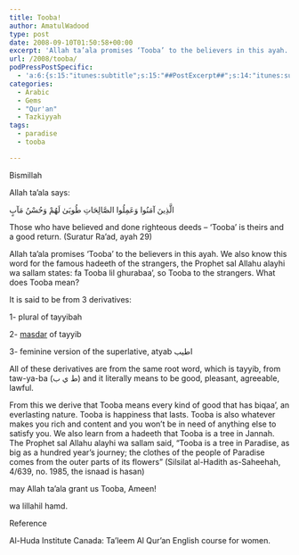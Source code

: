```yaml
---
title: Tooba!
author: AmatulWadood
type: post
date: 2008-09-10T01:50:58+00:00
excerpt: 'Allah ta’ala promises ‘Tooba’ to the believers in this ayah. We also know this word for the famous hadeeth of the strangers, the Prophet sal Allahu alayhi wa sallam states: fa Tooba lil ghurabaa’, so Tooba to the strangers. What does Tooba mean? Read this post to find out! '
url: /2008/tooba/
podPressPostSpecific:
  - 'a:6:{s:15:"itunes:subtitle";s:15:"##PostExcerpt##";s:14:"itunes:summary";s:15:"##PostExcerpt##";s:15:"itunes:keywords";s:17:"##WordPressCats##";s:13:"itunes:author";s:10:"##Global##";s:15:"itunes:explicit";s:7:"Default";s:12:"itunes:block";s:7:"Default";}'
categories:
  - Arabic
  - Gems
  - "Qur'an"
  - Tazkiyyah
tags:
  - paradise
  - tooba

---
```

Bismillah
  
Allah ta’ala says:

<div class="quran">
  الَّذِينَ آمَنُوا وَعَمِلُوا الصَّالِحَاتِ طُوبَىٰ لَهُمْ وَحُسْنُ مَآبٍ
</div>

Those who have believed and done righteous deeds – ‘Tooba’ is theirs and a good return. (Suratur Ra’ad, ayah 29)

Allah ta’ala promises ‘Tooba’ to the believers in this ayah. We also know this word for the famous hadeeth of the strangers, the Prophet sal Allahu alayhi wa sallam states: fa Tooba lil ghurabaa’, so Tooba to the strangers. What does Tooba mean?

It is said to be from 3 derivatives:
  
1- plural of tayyibah
  
2- <a href="http://www.arabictree.com/masdar-the-verbal-noun/" target="_blank">masdar</a> of tayyib
  
3- feminine version of the superlative, atyab اطيب‬‬

All of these derivatives are from the same root word, which is tayyib, from taw-ya-ba (ط ي ب) and it literally means to be good, pleasant, agreeable, lawful.

From this we derive that Tooba means every kind of good that has biqaa’, an everlasting nature. Tooba is happiness that lasts. Tooba is also whatever makes you rich and content and you won’t be in need of anything else to satisfy you. We also learn from a hadeeth that Tooba is a tree in Jannah. The Prophet sal Allahu alayhi wa sallam said, “Tooba is a tree in Paradise, as big as a hundred year’s journey; the clothes of the people of Paradise comes from the outer parts of its flowers” (Silsilat al-Hadith as-Saheehah, 4/639, no. 1985, the isnaad is hasan)

may Allah ta&#8217;ala grant us Tooba, Ameen!

wa lillahil hamd.

<div id="referencesTitle">
  Reference
</div>

<p class="reference">
  Al-Huda Institute Canada: Ta&#8217;leem Al Qur&#8217;an English course for women.
</p>
